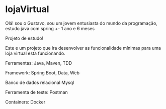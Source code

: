 # lojaVirtual

Olá! sou o Gustavo,
sou um jovem entusiasta do mundo da programação, estudo java com spring +- 1 ano e 6 meses 

Projeto de estudo!

Este e um projeto que ira desenvolver as funcionalidade mínimas para uma loja virtual esta funcionando. 

Ferramentas:
Java,
Maven,
TDD

Framework:
Spring Boot, Data, Web

Banco de dados relacional
Mysql

Ferramenta de teste:
Postman

Containers:
Docker
